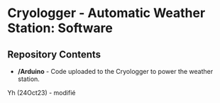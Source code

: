 # Cryologger - Automatic Weather Station: Software

## Repository Contents

* **/Arduino** - Code uploaded to the Cryologger to power the weather station.

Yh (24Oct23) - modifié
